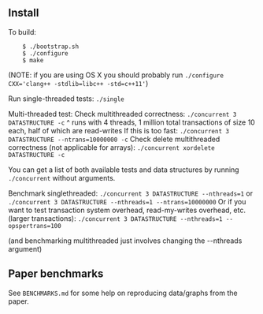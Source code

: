Install
-------

To build:
```
    $ ./bootstrap.sh
    $ ./configure
    $ make
```
(NOTE: if you are using OS X you should probably run `./configure CXX='clang++ -stdlib=libc++ -std=c++11'`)

Run single-threaded tests:
`./single`

Multi-threaded test:
Check multithreaded correctness:
`./concurrent 3 DATASTRUCTURE -c`
^ runs with 4 threads, 1 million total transactions of size 10 each, half of 
which are read-writes
If this is too fast:
`./concurrent 3 DATASTRUCTURE --ntrans=10000000 -c`
Check delete multithreaded correctness (not applicable for arrays):
`./concurrent xordelete DATASTRUCTURE -c`

You can get a list of both available tests and data structures by
running `./concurrent` without arguments.

Benchmark singlethreaded:
`./concurrent 3 DATASTRUCTURE --nthreads=1`
or
`./concurrent 3 DATASTRUCTURE --nthreads=1 --ntrans=10000000`
Or if you want to test transaction system overhead, read-my-writes overhead, 
etc. (larger transactions):
`./concurrent 3 DATASTRUCTURE --nthreads=1 --opspertrans=100`

(and benchmarking multithreaded just involves changing the --nthreads argument)

Paper benchmarks
----------------
See `BENCHMARKS.md` for some help on reproducing data/graphs from the paper.
